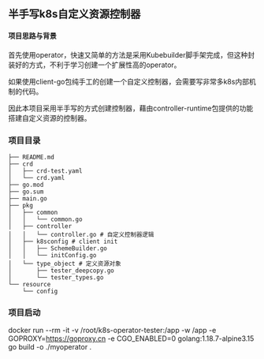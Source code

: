 ## 半手写k8s自定义资源控制器

#### 项目思路与背景
首先使用operator，快速又简单的方法是采用Kubebuilder脚手架完成，但这种封装好的方式，不利于学习创建一个扩展性高的operator。

如果使用client-go包纯手工的创建一个自定义控制器，会需要写非常多k8s内部机制的代码。

因此本项目采用半手写的方式创建控制器，藉由controller-runtime包提供的功能搭建自定义资源的控制器。

### 项目目录
```
├── README.md
├── crd
│   ├── crd-test.yaml
│   └── crd.yaml
├── go.mod
├── go.sum
├── main.go
├── pkg
│   ├── common
│   │   └── common.go
│   ├── controller
│   │   └── controller.go # 自定义控制器逻辑
│   ├── k8sconfig # client init
│   │   ├── SchemeBuilder.go
│   │   └── initConfig.go
│   └── type_object # 定义资源对象
│       ├── tester_deepcopy.go
│       └── tester_types.go
└── resource
    └── config
```

### 项目启动

docker run --rm -it -v /root/k8s-operator-tester:/app -w /app -e GOPROXY=https://goproxy.cn -e CGO_ENABLED=0  golang:1.18.7-alpine3.15 go build -o ./myoperator .
